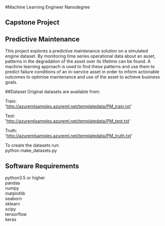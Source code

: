 #Machine Learning Engineer Nanodegree

## Capstone Project

## Predictive Maintenance
This project explores a predictive maintenance solution on a simulated engine dataset. By monitoring time series operational data about an asset, patterns in the degradation of the asset over its lifetime can be found. A machine learning approach is used to find these patterns and use them to predict failure conditions of an in-service asset in order to inform actionable outcomes to optimise maintenance and use of the asset to achieve business goals. 


##Dataset
Original datasets are available from: 

Train:  
'http://azuremlsamples.azureml.net/templatedata/PM_train.txt'

Test:  
'http://azuremlsamples.azureml.net/templatedata/PM_test.txt'

Truth:  
'http://azuremlsamples.azureml.net/templatedata/PM_truth.txt'

To create the datasets run:  
python make_datasets.py  

## Software Requirements
python3.5 or higher  
pandas  
numpy  
matplotlib  
seaborn  
sklearn  
scipy  
tensorflow  
keras
